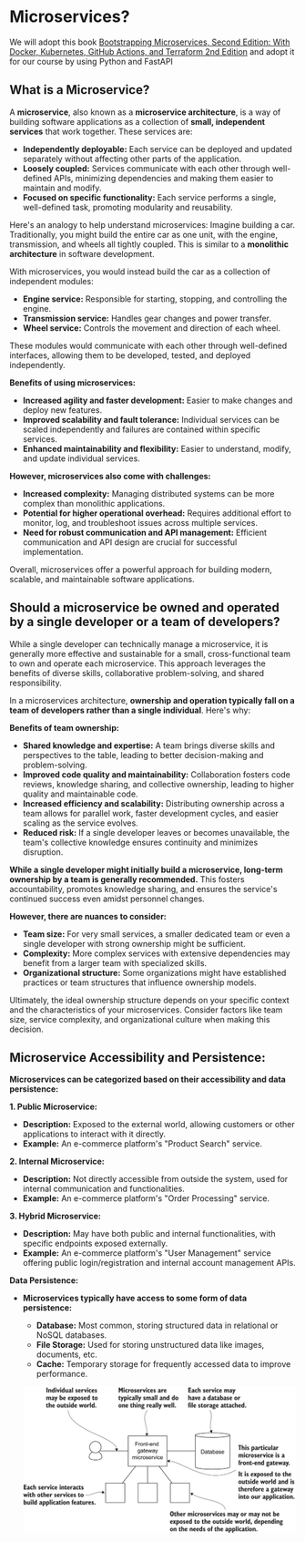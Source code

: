 
# Microservices?

We will adopt this book [Bootstrapping Microservices, Second Edition: With Docker, Kubernetes, GitHub Actions, and Terraform 2nd Edition](https://www.amazon.com/Bootstrapping-Microservices-Second-Kubernetes-Terraform/dp/1633438562/ref=sr_1_4) and adopt it for our course by using Python and FastAPI

## What is a Microservice?

A **microservice**, also known as a **microservice architecture**, is a way of building software applications as a collection of **small, independent services** that work together. These services are:

* **Independently deployable:** Each service can be deployed and updated separately without affecting other parts of the application.
* **Loosely coupled:** Services communicate with each other through well-defined APIs, minimizing dependencies and making them easier to maintain and modify.
* **Focused on specific functionality:** Each service performs a single, well-defined task, promoting modularity and reusability.

Here's an analogy to help understand microservices: Imagine building a car. Traditionally, you might build the entire car as one unit, with the engine, transmission, and wheels all tightly coupled. This is similar to a **monolithic architecture** in software development.

With microservices, you would instead build the car as a collection of independent modules:

* **Engine service:** Responsible for starting, stopping, and controlling the engine.
* **Transmission service:** Handles gear changes and power transfer.
* **Wheel service:** Controls the movement and direction of each wheel.

These modules would communicate with each other through well-defined interfaces, allowing them to be developed, tested, and deployed independently.

**Benefits of using microservices:**

* **Increased agility and faster development:** Easier to make changes and deploy new features.
* **Improved scalability and fault tolerance:** Individual services can be scaled independently and failures are contained within specific services.
* **Enhanced maintainability and flexibility:** Easier to understand, modify, and update individual services.

**However, microservices also come with challenges:**

* **Increased complexity:** Managing distributed systems can be more complex than monolithic applications.
* **Potential for higher operational overhead:** Requires additional effort to monitor, log, and troubleshoot issues across multiple services.
* **Need for robust communication and API management:** Efficient communication and API design are crucial for successful implementation.

Overall, microservices offer a powerful approach for building modern, scalable, and maintainable software applications. 

## Should a microservice be owned and operated by a single developer or a team of developers?

While a single developer can technically manage a microservice, it is generally more effective and sustainable for a small, cross-functional team to own and operate each microservice. This approach leverages the benefits of diverse skills, collaborative problem-solving, and shared responsibility.

In a microservices architecture, **ownership and operation typically fall on a team of developers rather than a single individual**. Here's why:

**Benefits of team ownership:**

* **Shared knowledge and expertise:** A team brings diverse skills and perspectives to the table, leading to better decision-making and problem-solving.
* **Improved code quality and maintainability:** Collaboration fosters code reviews, knowledge sharing, and collective ownership, leading to higher quality and maintainable code.
* **Increased efficiency and scalability:** Distributing ownership across a team allows for parallel work, faster development cycles, and easier scaling as the service evolves.
* **Reduced risk:** If a single developer leaves or becomes unavailable, the team's collective knowledge ensures continuity and minimizes disruption.

**While a single developer might initially build a microservice, long-term ownership by a team is generally recommended.** This fosters accountability, promotes knowledge sharing, and ensures the service's continued success even amidst personnel changes.

**However, there are nuances to consider:**

* **Team size:** For very small services, a smaller dedicated team or even a single developer with strong ownership might be sufficient.
* **Complexity:** More complex services with extensive dependencies may benefit from a larger team with specialized skills.
* **Organizational structure:** Some organizations might have established practices or team structures that influence ownership models.

Ultimately, the ideal ownership structure depends on your specific context and the characteristics of your microservices. Consider factors like team size, service complexity, and organizational culture when making this decision.


## Microservice Accessibility and Persistence:

**Microservices can be categorized based on their accessibility and data persistence:**

**1. Public Microservice:**

* **Description:** Exposed to the external world, allowing customers or other applications to interact with it directly.
* **Example:** An e-commerce platform's "Product Search" service.


**2. Internal Microservice:**

* **Description:** Not directly accessible from outside the system, used for internal communication and functionalities.
* **Example:** An e-commerce platform's "Order Processing" service.


**3. Hybrid Microservice:**

* **Description:** May have both public and internal functionalities, with specific endpoints exposed externally.
* **Example:** An e-commerce platform's "User Management" service offering public login/registration and internal account management APIs.


**Data Persistence:**

* **Microservices typically have access to some form of data persistence:**
    * **Database:** Most common, storing structured data in relational or NoSQL databases.
    * **File Storage:** Used for storing unstructured data like images, documents, etc.
    * **Cache:** Temporary storage for frequently accessed data to improve performance.

    ![microservices](./microservices.png)
